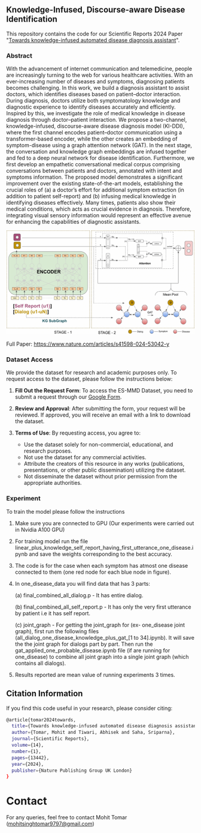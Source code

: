 ## Knowledge-Infused, Discourse-aware Disease Identification
This repository contains the code for our Scientific Reports 2024 Paper "[Towards knowledge-infused automated disease diagnosis assistant](https://www.nature.com/articles/s41598-024-53042-y)".

### Abstract

With the advancement of internet communication and telemedicine, people are increasingly turning to the web for various healthcare activities. With an ever-increasing number of diseases and symptoms, diagnosing patients becomes challenging. In this work, we build a diagnosis assistant to assist doctors, which identifies diseases based on patient–doctor interaction. During diagnosis, doctors utilize both symptomatology knowledge and diagnostic experience to identify diseases accurately and efficiently. Inspired by this, we investigate the role of medical knowledge in disease diagnosis through doctor–patient interaction. We propose a two-channel, knowledge-infused, discourse-aware disease diagnosis model (KI-DDI), where the first channel encodes patient–doctor communication using a transformer-based encoder, while the other creates an embedding of symptom-disease using a graph attention network (GAT). In the next stage, the conversation and knowledge graph embeddings are infused together and fed to a deep neural network for disease identification. Furthermore, we first develop an empathetic conversational medical corpus comprising conversations between patients and doctors, annotated with intent and symptoms information. The proposed model demonstrates a significant improvement over the existing state-of-the-art models, establishing the crucial roles of (a) a doctor’s effort for additional symptom extraction (in addition to patient self-report) and (b) infusing medical knowledge in identifying diseases effectively. Many times, patients also show their medical conditions, which acts as crucial evidence in diagnosis. Therefore, integrating visual sensory information would represent an effective avenue for enhancing the capabilities of diagnostic assistants.

![Working](https://raw.githubusercontent.com/NLP-RL/KI-DDI/refs/heads/main/Model.webp)

Full Paper: https://www.nature.com/articles/s41598-024-53042-y

### Dataset Access

We provide the dataset for research and academic purposes only. To request access to the dataset, please follow the instructions below:

1. **Fill Out the Request Form**: To access the ES-MMD Dataset, you need to submit a request through our [Google Form](https://forms.gle/C5q7jDprPGsCuYcD6).

2. **Review and Approval**: After submitting the form, your request will be reviewed. If approved, you will receive an email with a link to download the dataset.

3. **Terms of Use**: By requesting access, you agree to:
    - Use the dataset solely for non-commercial, educational, and research purposes.
    - Not use the dataset for any commercial activities.
    - Attribute the creators of this resource in any works (publications, presentations, or other public dissemination) utilizing the dataset.
    - Not disseminate the dataset without prior permission from the appropriate authorities.

### Experiment

To train the model please follow the instructions

  1. Make sure you are connected to GPU (Our experiments were carried out in Nvidia A100 GPU)
  2. For training model run the file linear_plus_knowledge_self_report_having_first_utterance_one_disease.ipynb and save the weights corresponding to the best accuracy. 
  3. The code is for the case when each symptom has atmost one disease connected to them (one red node for each blue node in figure).
  4. In one_disease_data you will find data that has 3 parts:
     
     (a) final_combined_all_dialog.p - It has entire dialog.
   
     (b) final_combined_all_self_report.p - It has only the very first utterance by patient i.e it has self report.
   
     (c) joint_graph - For getting the joint_graph for (ex- one_disease joint graph), first run the following files (all_dialog_one_disease_knowledge_plus_gat_[1 to 34].ipynb). It will save the the joint graph for dialogs part by part. Then run the gat_applied_one_probable_disease.ipynb file (if are running for                                one_disease) to combine all joint graph into a single joint graph (which contains all dialogs).
  5. Results reported are mean value of running experiments 3 times.

## Citation Information

If you find this code useful in your research, please consider citing:

```bash
@article{tomar2024towards,
  title={Towards knowledge-infused automated disease diagnosis assistant},
  author={Tomar, Mohit and Tiwari, Abhisek and Saha, Sriparna},
  journal={Scientific Reports},
  volume={14},
  number={1},
  pages={13442},
  year={2024},
  publisher={Nature Publishing Group UK London}
}
```

# Contact
For any queries, feel free to contact Mohit Tomar (mohitsinghtomar9797@gmail.com)
